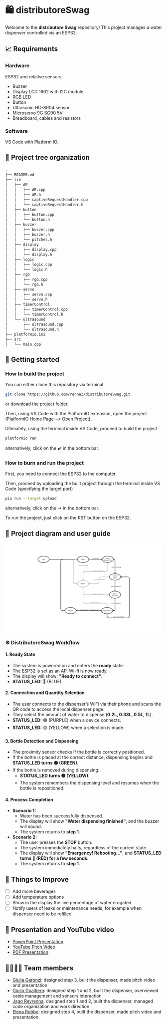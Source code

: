 # 🛍️ distributoreSwag  

Welcome to the **distributore Swag** repository! This project manages a water dispenser controlled via an ESP32.

## 📈 Requirements
### Hardware
ESP32 and relative sensors: 
  - Buzzer
  - Display LCD 1602 with I2C module
  - RGB LED
  - Button
  - Ultrasonic HC-SR04 sensor
  - Microservo 9G SG90 5V
  - Breadboard, cables and resistors
### Software 
VS Code with Platform IO.
## 🌲 Project tree organization
```plaintext
.
├── README.md
├── lib
│   ├── AP
│   │   ├── AP.cpp
│   │   ├── AP.h
│   │   ├── captiveRequestHandler.cpp
│   │   └── captiveRequestHandler.h
│   ├── button
│   │   ├── button.cpp
│   │   └── button.h
│   ├── buzzer
│   │   ├── buzzer.cpp
│   │   ├── buzzer.h
│   │   └── pitches.h
│   ├── display
│   │   ├── display.cpp
│   │   └── display.h
│   ├── logic
│   │   ├── logic.cpp
│   │   └── logic.h
│   ├── rgb
│   │   ├── rgb.cpp
│   │   └── rgb.h
│   ├── servo
│   │   ├── servo.cpp
│   │   └── servo.h
│   ├── timerControl
│   │   ├── timerControl.cpp
│   │   └── timerControl.h
│   └── ultrasound
│       ├── ultrasound.cpp
│       └── ultrasound.h
├── platformio.ini
├── src
│   └── main.cpp
```

## 💪 Getting started
### How to build the project
You can either clone this repository via terminal
``` bash
git clone https://github.com/renna3/distributoreSwag.git
```
or download the project folder.  

Then, using VS Code with the PlatformIO extension, open the project (PlatformIO Home Page --> Open Project). 

Ultimately, using the terminal inside VS Code, proceed to build the project
``` sh
platformio run
```
alternatively, click on the ✔️ in the bottom bar.

### How to burn and run the project

First, you need to connect the ESP32 to the computer.  

Then, proceed by uploading the built project through the terminal inside VS Code (specifying the target port)
``` sh
pio run --target upload
```
alternatively, click on the → in the bottom bar.

To run the project, just click on the RST button on the ESP32.

## 📝 Project diagram and user guide
<img src="Project design.jpeg" alt="My Image" width="600">

### ⚙️ DistributoreSwag Workflow
#### 1. Ready State  
- The system is powered on and enters the **ready** state.  
- The ESP32 is set as an AP. Wi-fi is now ready.  
- The display will show: **"Ready to connect"**.  
- **STATUS_LED:** 🔵 (BLUE).  

#### 2. Connection and Quantity Selection  
- The user connects to the dispenser’s WiFi via their phone and scans the QR code to access the local dispenser page.  
- They select the amount of water to dispense (**0.2L, 0.33L, 0.5L, 1L**).  
- **STATUS_LED:** 🟣 (PURPLE) when a device connects.  
- **STATUS_LED:** 🟡 (YELLOW) when a selection is made.  

#### 3. Bottle Detection and Dispensing  
- The proximity sensor checks if the bottle is correctly positioned.  
- If the bottle is placed at the correct distance, dispensing begins and **STATUS_LED turns 🟢 (GREEN)**.  
- If the bottle is removed during dispensing:  
  - **STATUS_LED turns 🟡 (YELLOW)**.  
  - The system remembers the dispensing level and resumes when the bottle is repositioned.  

#### 4. Process Completion  
- **Scenario 1:**  
  - Water has been successfully dispensed.  
  - The display will show **"Water dispensing finished"**, and the buzzer will sound.  
  - The system returns to **step 1**.  
- **Scenario 2:**  
  - The user presses the **STOP** button.  
  - The system immediately halts, regardless of the current state.  
  - The display will show **"Emergency! Rebooting..."**, and **STATUS_LED turns 🔴 (RED) for a few seconds**.  
  - The system returns to **step 1**.  



## 🔧 Things to Improve  
- [ ] Add more beverages
- [ ] Add temperature options
- [ ] Show in the display the live percentage of water erogated 
- [ ] Notify users of leaks or maintenance needs, for example when dispenser need to be refilled

## 🎥 Presentation and YouTube video

- [PowerPoint Presentation](https://docs.google.com/presentation/d/e/2PACX-1vS-GR5psc4e1slVNtSljMum9-SnUjQ5HM3ZVUodAPan2S7EgswZP48_drh9byah6N4qXjoTggb7KE40/pub?start=false&loop=false&delayms=3000)
- [YouTube Pitch Video](https://youtu.be/iYk1swzqhIM)
- [PDF Presentation](Presentation.pdf)

## 🧑‍🧑‍🧒‍🧒 Team members
- [Giulia Garonzi](https://github.com/GiuliaGa03): designed step 3, built the dispenser, made pitch video and presentation
- [Giulio Gualtiero](https://github.com/GiulioGualtiero): designed step 1 and 2, built the dispenser, overviewed cable management and sensors interaction
- [Jago Revrenna](https://github.com/renna3): designed step 1 and 2, built the dispenser, managed code organization and work direction
- [Elena Rubbo](https://github.com/elerub22): designed step 4, built the dispenser, made pitch video and presentation

 

